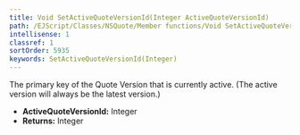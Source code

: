 ```yaml
---
title: Void SetActiveQuoteVersionId(Integer ActiveQuoteVersionId)
path: /EJScript/Classes/NSQuote/Member functions/Void SetActiveQuoteVersionId(Integer p_0)
intellisense: 1
classref: 1
sortOrder: 5935
keywords: SetActiveQuoteVersionId(Integer)
---
```



The primary key of the Quote Version that is currently active. (The active version will always be the latest version.)



* **ActiveQuoteVersionId:** Integer
* **Returns:** Integer



